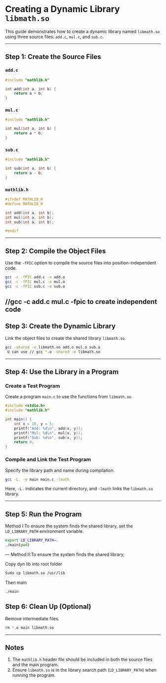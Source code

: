 # Creating a Dynamic Library `libmath.so`

This guide demonstrates how to create a dynamic library named `libmath.so` using three source files: `add.c`, `mul.c`, and `sub.c`.

---

## Step 1: Create the Source Files

### `add.c`
```c
#include "mathlib.h"

int add(int a, int b) {
    return a + b;
}
```

### `mul.c`
```c
#include "mathlib.h"

int mul(int a, int b) {
    return a * b;
}
```

### `sub.c`
```c
#include "mathlib.h"

int sub(int a, int b) {
    return a - b;
}
```

### `mathlib.h`
```c
#ifndef MATHLIB_H
#define MATHLIB_H

int add(int a, int b);
int mul(int a, int b);
int sub(int a, int b);

#endif
```

---

## Step 2: Compile the Object Files

Use the `-fPIC` option to compile the source files into position-independent code.

```bash
gcc -c -fPIC add.c -o add.o
gcc -c -fPIC mul.c -o mul.o
gcc -c -fPIC sub.c -o sub.o
```
//gcc -c add.c mul.c -fpic to create independent code
---

## Step 3: Create the Dynamic Library

Link the object files to create the shared library `libmath.so`.

```bash
gcc -shared -o libmath.so add.o mul.o sub.o
 U can use // gcc *.o -shared -o libmath.so
```

---

## Step 4: Use the Library in a Program

### Create a Test Program
Create a program `main.c` to use the functions from `libmath.so`.

```c
#include <stdio.h>
#include "mathlib.h"

int main() {
    int x = 10, y = 5;
    printf("Add: %d\n", add(x, y));
    printf("Mul: %d\n", mul(x, y));
    printf("Sub: %d\n", sub(x, y));
    return 0;
}
```

### Compile and Link the Test Program
Specify the library path and name during compilation.

```bash
gcc -L. -o main main.c -lmath
```

Here, `-L.` indicates the current directory, and `-lmath` links the `libmath.so` library.

---

## Step 5: Run the Program

Method I:To ensure the system finds the shared library, set the `LD_LIBRARY_PATH` environment variable.

```bash
export LD_LIBRARY_PATH=.
./main(pwd)
```

—
Method II:To ensure the system finds the shared library, 

Copy dyn lib into root folder
```bash
Sudo cp libmath.so /usr/lib
```
Then main
```bash.
./main
```
## Step 6: Clean Up (Optional)

Remove intermediate files.

```bash
rm *.o main libmath.so
```

---

## Notes

1. The `mathlib.h` header file should be included in both the source files and the main program.
2. Ensure `libmath.so` is in the library search path (`LD_LIBRARY_PATH`) when running the program.


